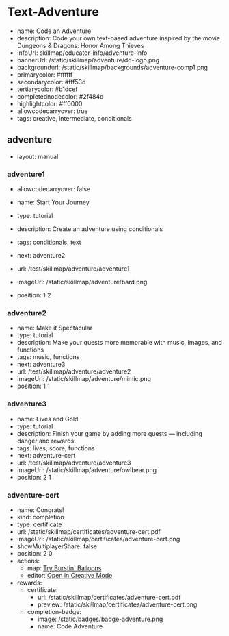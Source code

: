 # Text-Adventure
* name: Code an Adventure
* description: Code your own text-based adventure inspired by the movie Dungeons & Dragons: Honor Among Thieves
* infoUrl: skillmap/educator-info/adventure-info
* bannerUrl: /static/skillmap/adventure/dd-logo.png
* backgroundurl: /static/skillmap/backgrounds/adventure-comp1.png
* primarycolor: #ffffff
* secondarycolor: #fff53d
* tertiarycolor: #b1dcef
* completednodecolor: #2f484d
* highlightcolor: #ff0000
* allowcodecarryover: true
* tags: creative, intermediate, conditionals


## adventure
* layout: manual


### adventure1
* allowcodecarryover: false

* name: Start Your Journey
* type: tutorial
* description: Create an adventure using conditionals
* tags: conditionals, text
* next: adventure2
* url: /test/skillmap/adventure/adventure1
* imageUrl: /static/skillmap/adventure/bard.png
* position: 1 2



### adventure2
* name: Make it Spectacular
* type: tutorial
* description: Make your quests more memorable with music, images, and functions
* tags: music, functions
* next: adventure3
* url: /test/skillmap/adventure/adventure2
* imageUrl: /static/skillmap/adventure/mimic.png
* position: 1 1


### adventure3
* name: Lives and Gold
* type: tutorial
* description: Finish your game by adding more quests — including danger and rewards!
* tags: lives, score, functions
* next: adventure-cert
* url: /test/skillmap/adventure/adventure3
* imageUrl: /static/skillmap/adventure/owlbear.png
* position: 2 1




### adventure-cert
* name: Congrats!
* kind: completion
* type: certificate
* url: /static/skillmap/certificates/adventure-cert.pdf
* imageUrl: /static/skillmap/certificates/adventure-cert.png
* showMultiplayerShare: false
* position: 2 0
* actions:
    * map: [Try Burstin' Balloons](/skillmap/balloon)
    * editor: [Open in Creative Mode](/)
* rewards:
    * certificate:
        * url: /static/skillmap/certificates/adventure-cert.pdf
        * preview: /static/skillmap/certificates/adventure-cert.png
    * completion-badge:
        * image: /static/badges/badge-adventure.png
        * name: Code Adventure

